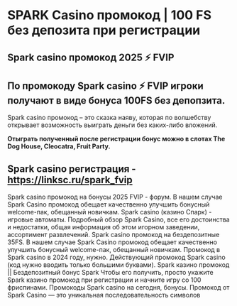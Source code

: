 # SPARK Casino промокод | 100 FS без депозита при регистрации

## Spark casino промокод 2025 ⚡️ FVIP

## По промокоду Spark casino ⚡️ FVIP игроки получают в виде бонуса 100FS без депопзита.

Spark casino промокод – это сказка наяву, которая по волшебству открывает возможность выиграть деньги без каких-либо вложений.

**Отыграть полученный после регистрации бонус можно в слотах The Dog House, Cleocatra, Fruit Party.**

## Spark casino регистрация - https://linksc.ru/spark_fvip



Spark casino промокод на бонусы 2025 FVIP - форум. В нашем случае Spark Casino промокод обещает качественно улучшить бонусный welcome-пак, обещанный новичкам.
Spark сasino (казино Спарк) - игровые автоматы.
Подробный обзор Spark Casino, все его достоинства и недостатки, общая информация об этом игорном заведении, ассортимент развлечений.
Spark casino промокод на бездепозитные 35FS.
В нашем случае Spark Casino промокод обещает качественно улучшить бонусный welcome-пак, обещанный новичкам.
Промокод в Spark casino в 2024 году, нужно. Действующий промокод Spark casino (код нужно вводить только большими буквами).
Spark казино промокод || Бездепозитный бонус Spark
Чтобы его получить, просто укажите Spark казино промокод при регистрации и начните игру со 100 фриспинами.
Промокоды Spark casino на сегодня, бонусы. Промокод от Spark Casino — это уникальная последовательность символов
